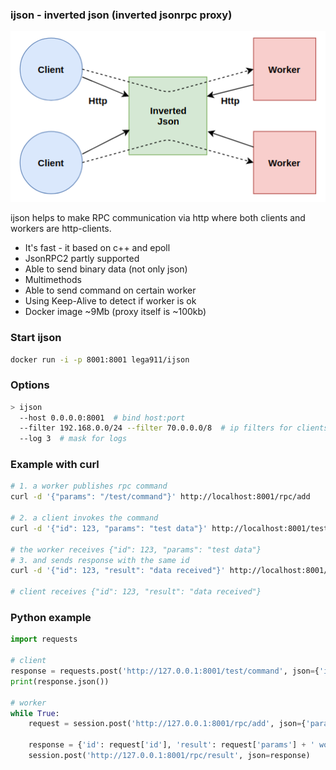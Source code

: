 ### ijson - inverted json (inverted jsonrpc proxy)

![Scheme](ijson.png)

ijson helps to make RPC communication via http where both clients and workers are http-clients.
* It's fast - it based on c++ and epoll
* JsonRPC2 partly supported
* Able to send binary data (not only json)
* Multimethods
* Able to send command on certain worker
* Using Keep-Alive to detect if worker is ok
* Docker image ~9Mb (proxy itself is ~100kb)

### Start ijson
``` bash
docker run -i -p 8001:8001 lega911/ijson
```

### Options
``` bash
> ijson
  --host 0.0.0.0:8001  # bind host:port
  --filter 192.168.0.0/24 --filter 70.0.0.0/8  # ip filters for clients
  --log 3  # mask for logs
```

### Example with curl
``` bash
# 1. a worker publishes rpc command
curl -d '{"params": "/test/command"}' http://localhost:8001/rpc/add

# 2. a client invokes the command
curl -d '{"id": 123, "params": "test data"}' http://localhost:8001/test/command

# the worker receives {"id": 123, "params": "test data"}
# 3. and sends response with the same id
curl -d '{"id": 123, "result": "data received"}' http://localhost:8001/rpc/result

# client receives {"id": 123, "result": "data received"}
```

### Python example
``` python
import requests

# client
response = requests.post('http://127.0.0.1:8001/test/command', json={'id': 1, 'params': 'Hello'})
print(response.json())

# worker
while True:
    request = session.post('http://127.0.0.1:8001/rpc/add', json={'params': '/test/command'}).json()
    
    response = {'id': request['id'], 'result': request['params'] + ' world!'}
    session.post('http://127.0.0.1:8001/rpc/result', json=response)
```

